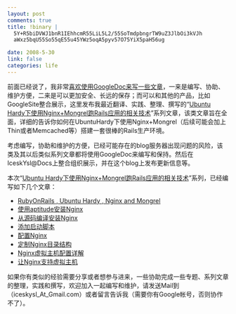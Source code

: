 ```yaml
--- 
layout: post
comments: true
title: !binary |
  5Y+R5biDVWJ1bnR1IEhhcmR55LiL5L2/55SoTmdpbngrTW9uZ3JlbOi3kVJh
  aWxz5bqU55So55qE55u45YWz5oqA5pyv57O75YiX5paH56ug

date: 2008-5-30
link: false
categories: life
---
```

<p>前面已经说了，我非常<a href="http://iceskysl.1sters.com/?action=show&amp;id=294">喜欢使用GoogleDoc来写一些文章</a>，一来是编写、协助、维护方便，二来是可以更加安全、长远的保存；而可以和其他的产品，比如GoogleSite整合展示，这里发布我最近翻译、实践、整理、撰写的&ldquo;<a href="http://sites.google.com/site/iceskysl/acticles/ubuntu-hardy-and-nginx">Ubuntu Hardy下使用Nginx+Mongrel跑Rails应用的相关技术</a>&rdquo;系列文章，该类文章旨在全面，详细的告诉你如何在UbuntuHardy下使用Nginx+Mongrel（后续可能会加上Thin或者Memcached等）搭建一套很棒的Rails生产环境。</p>
<p>考虑编写，协助和维护的方便，已经可能存在的blog服务器出现问题的风险，该类及其以后类似系列文章都将使用GoogleDoc来编写和保持。然后在IceskYsl@Docs上整合组织展示，并在这个blog上发布更新信息等。</p>
<p>本次&ldquo;<a href="http://sites.google.com/site/iceskysl/acticles/ubuntu-hardy-and-nginx">Ubuntu Hardy下使用Nginx+Mongrel跑Rails应用的相关技术</a>&rdquo;系列，已经编写如下几个文章：</p>
<ul>
    <li><a href="http://sites.google.com/site/iceskysl/acticles/ubuntu-hardy-and-nginx">RubyOnRails , Ubuntu Hardy , Nginx and Mongrel </a></li>
    <li><a href="http://sites.google.com/site/iceskysl/acticles/ubuntu-hardy-and-nginx/installing-nginx-via-aptitude">使用aptitude安装Nginx </a></li>
    <li><a href="http://sites.google.com/site/iceskysl/acticles/ubuntu-hardy-and-nginx/installing-nginx-from-source">从源码编译安装Nginx</a></li>
    <li><a href="http://sites.google.com/site/iceskysl/acticles/ubuntu-hardy-and-nginx/adding-an-nginx-init-script">添加启动脚本</a></li>
    <li><a href="http://sites.google.com/site/iceskysl/acticles/ubuntu-hardy-and-nginx/nginx-configuration">配置Nginx</a></li>
    <li><a href="http://sites.google.com/site/iceskysl/acticles/ubuntu-hardy-and-nginx/nginx-from-source-layout">定制Nginx目录结构</a></li>
    <li><a href="http://sites.google.com/site/iceskysl/acticles/ubuntu-hardy-and-nginx/nginx-virtual-hosts">Nginx虚拟主机配置详解 </a></li>
    <li><a href="http://sites.google.com/site/iceskysl/acticles/ubuntu-hardy-and-nginx/nginx-virtual-host-settings">让Nginx支持虚拟主机 </a></li>
</ul>
<p>如果你有类似的经验需要分享或者想参与进来，一些协助完成一些专题、系列文章的整理，实践和撰写，欢迎加入一起编写和维护，请发送Mail到（iceskysl_At_Gmail.com）或者留言告诉我（需要你有Google帐号，否则协作不了）。</p>
